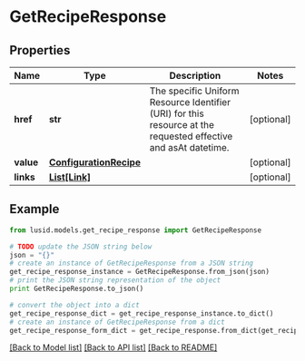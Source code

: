 # GetRecipeResponse


## Properties
Name | Type | Description | Notes
------------ | ------------- | ------------- | -------------
**href** | **str** | The specific Uniform Resource Identifier (URI) for this resource at the requested effective and asAt datetime. | [optional] 
**value** | [**ConfigurationRecipe**](ConfigurationRecipe.md) |  | [optional] 
**links** | [**List[Link]**](Link.md) |  | [optional] 

## Example

```python
from lusid.models.get_recipe_response import GetRecipeResponse

# TODO update the JSON string below
json = "{}"
# create an instance of GetRecipeResponse from a JSON string
get_recipe_response_instance = GetRecipeResponse.from_json(json)
# print the JSON string representation of the object
print GetRecipeResponse.to_json()

# convert the object into a dict
get_recipe_response_dict = get_recipe_response_instance.to_dict()
# create an instance of GetRecipeResponse from a dict
get_recipe_response_form_dict = get_recipe_response.from_dict(get_recipe_response_dict)
```
[[Back to Model list]](../README.md#documentation-for-models) [[Back to API list]](../README.md#documentation-for-api-endpoints) [[Back to README]](../README.md)


